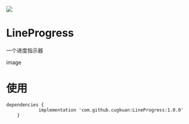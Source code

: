 [![](https://jitpack.io/v/cugkuan/LineProgress.svg)](https://jitpack.io/#cugkuan/LineProgress)

# LineProgress
一个进度指示器

image[](pic/image)

# 使用
```
dependencies {
	        implementation 'com.github.cugkuan:LineProgress:1.0.0'
	}
```

